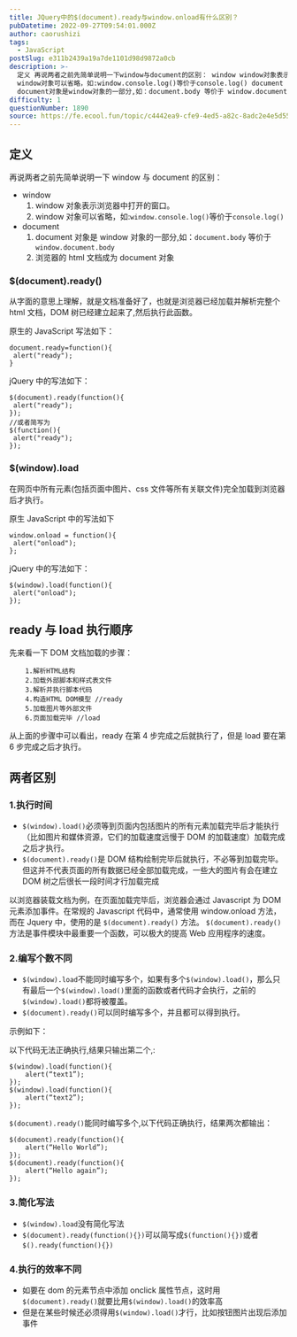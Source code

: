 ```yaml
---
title: JQuery中的$(​document).ready与window.onload有什么区别？
pubDatetime: 2022-09-27T09:54:01.000Z
author: caorushizi
tags:
  - JavaScript
postSlug: e311b2439a19a7de1101d98d9872a0cb
description: >-
  定义 再说两者之前先简单说明一下window与document的区别： window window对象表示浏览器中打开的窗口。
  window对象可以省略，如:window.console.log()等价于console.log() document
  document对象是window对象的一部分,如：document.body 等价于 window.document.body 浏览器的html文档
difficulty: 1
questionNumber: 1890
source: https://fe.ecool.fun/topic/c4442ea9-cfe9-4ed5-a82c-8adc2e4e5d55
---
```


## 定义

再说两者之前先简单说明一下 window 与 document 的区别：

- window
  1.  window 对象表示浏览器中打开的窗口。
  2.  window 对象可以省略，如:`window.console.log()`等价于`console.log()`
- document
  1.  document 对象是 window 对象的一部分,如：`document.body` 等价于 `window.document.body`
  2.  浏览器的 html 文档成为 document 对象

### $(document).ready()

从字面的意思上理解，就是文档准备好了，也就是浏览器已经加载并解析完整个 html 文档，DOM 树已经建立起来了,然后执行此函数。

原生的 JavaScript 写法如下：

```
document.ready=function(){
 alert("ready");
}

```

jQuery 中的写法如下：

```
$(document).ready(function(){
 alert("ready");
});
//或者简写为
$(function(){
 alert("ready");
});

```

### $(window).load

在网页中所有元素(包括页面中图片、css 文件等所有关联文件)完全加载到浏览器后才执行。

原生 JavaScript 中的写法如下

```
window.onload = function(){
 alert("onload");
};

```

jQuery 中的写法如下：

```
$(window).load(function(){
 alert("onload");
});

```

## ready 与 load 执行顺序

先来看一下 DOM 文档加载的步骤：

```
    1.解析HTML结构
    2.加载外部脚本和样式表文件
    3.解析并执行脚本代码
    4.构造HTML DOM模型 //ready
    5.加载图片等外部文件
    6.页面加载完毕 //load

```

从上面的步骤中可以看出，ready 在第 4 步完成之后就执行了，但是 load 要在第 6 步完成之后才执行。

## 两者区别

### 1.执行时间

- `$(window).load()`必须等到页面内包括图片的所有元素加载完毕后才能执行（比如图片和媒体资源，它们的加载速度远慢于 DOM 的加载速度）加载完成之后才执行。
- `$(document).ready()`是 DOM 结构绘制完毕后就执行，不必等到加载完毕。但这并不代表页面的所有数据已经全部加载完成，一些大的图片有会在建立 DOM 树之后很长一段时间才行加载完成

以浏览器装载文档为例，在页面加载完毕后，浏览器会通过 Javascript 为 DOM 元素添加事件。在常规的 Javascript 代码中，通常使用 window.onload 方法，而在 Jquery 中，使用的是 `$(document).ready()` 方法。 `$(document).ready()`方法是事件模块中最重要一个函数，可以极大的提高 Web 应用程序的速度。

### 2.编写个数不同

- `$(window).load`不能同时编写多个，如果有多个`$(window).load()`，那么只有最后一个`$(window).load()`里面的函数或者代码才会执行，之前的`$(window).load()`都将被覆盖。
- `$(document).ready()`可以同时编写多个，并且都可以得到执行。

示例如下：

以下代码无法正确执行,结果只输出第二个,:

```
$(window).load(function(){
    alert(“text1”);
});
$(window).load(function(){
    alert(“text2”);
});

```

`$(document).ready()`能同时编写多个,以下代码正确执行，结果两次都输出：

```
$(document).ready(function(){
    alert(“Hello World”);
});
$(document).ready(function(){
    alert(“Hello again”);
});

```

### 3.简化写法

- `$(window).load`没有简化写法
- `$(document).ready(function(){})`可以简写成`$(function(){})`或者`$().ready(function(){})`

### 4.执行的效率不同

- 如要在 dom 的元素节点中添加 onclick 属性节点，这时用`$(document).ready()`就要比用`$(window).load()`的效率高
- 但是在某些时候还必须得用`$(window).load()`才行，比如按钮图片出现后添加事件
